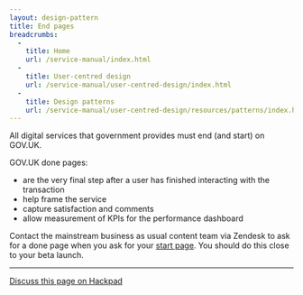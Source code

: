 ```yaml
---
layout: design-pattern
title: End pages
breadcrumbs:
  -
    title: Home
    url: /service-manual/index.html
  -
    title: User-centred design
    url: /service-manual/user-centred-design/index.html
  -
    title: Design patterns
    url: /service-manual/user-centred-design/resources/patterns/index.html
---
```


All digital services that government provides must end (and start) on
GOV.UK.

GOV.UK done pages:

+ are the very final step after a user has finished interacting with the transaction
+ help frame the service
+ capture satisfaction and comments
+ allow measurement of KPIs for the performance dashboard

Contact the mainstream business as usual content team via Zendesk to ask for
a done page when you ask for your [start
page](https://www.gov.uk/service-manual/user-centred-design/resources/patterns/start-pages.html).
You should do this close to your beta launch.

---

[Discuss this page on Hackpad](https://designpatterns.hackpad.com/Transaction-end-pages-xkOPGx6R1iM)
